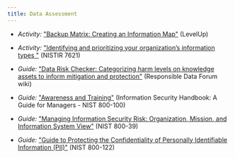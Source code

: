 ```yaml
---
title: Data Assessment
---
```



  * *Activity:* ["Backup Matrix: Creating an Information Map"](https://level-up.cc/curriculum/protecting-data/data-backup-basics/activity-discussion/data-backup-matrix-creating-information-map/) (LevelUp)

  * *Activity:* ["Identifying and prioritizing your organization’s
information types "](http://csrc.nist.gov/publications/nistir/ir7621/nistir-7621.pdf#page=18) (NISTIR 7621)

  * *Guide:* ["Data Risk Checker: Categorizing harm levels on knowledge assets to inform mitigation and protection"](https://wiki.responsibledata.io/Data_Risk_Checker) (Responsible Data Forum wiki)

  * *Guide:* ["Awareness and Training"](http://csrc.nist.gov/publications/nistpubs/800-100/SP800-100-Mar07-2007.pdf) (Information Security Handbook: A Guide for Managers - NIST 800-100)

  * *Guide:* ["Managing Information Security Risk: Organization, Mission, and Information System View"](http://csrc.nist.gov/publications/nistpubs/800-39/SP800-39-final.pdf) (NIST 800-39)

  * *Guide:* ["Guide to Protecting the Confidentiality of Personally Identifiable Information (PII)"](http://csrc.nist.gov/publications/nistpubs/800-122/sp800-122.pdf) (NIST 800-122)
